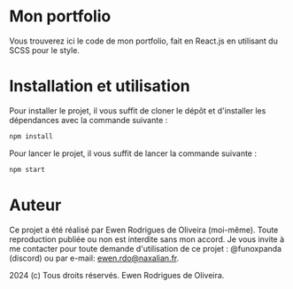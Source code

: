 # Mon portfolio

Vous trouverez ici le code de mon portfolio, fait en React.js en utilisant du SCSS pour le style.

# Installation et utilisation

Pour installer le projet, il vous suffit de cloner le dépôt et d'installer les dépendances avec la commande suivante :

```bash
npm install
```

Pour lancer le projet, il vous suffit de lancer la commande suivante :

```bash
npm start
```

# Auteur

Ce projet a été réalisé par Ewen Rodrigues de Oliveira (moi-même). Toute reproduction publiée ou non est interdite sans mon accord.
Je vous invite à me contacter pour toute demande d'utilisation de ce projet : @funoxpanda (discord) ou par e-mail: ewen.rdo@naxalian.fr.


2024 (c) Tous droits réservés. Ewen Rodrigues de Oliveira.